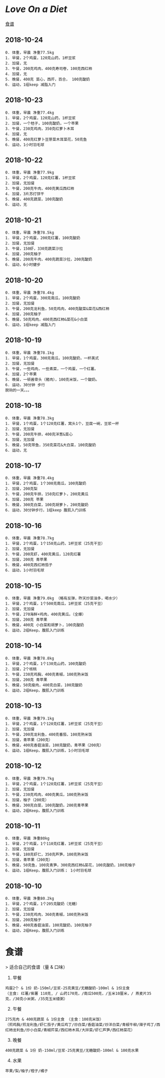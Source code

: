 
# *Love On a Diet*

[食谱](#1)

## 2018-10-24

```
0. 体重，早晨 净重77.5kg
1. 早餐，2个鸡蛋，120克山药，1杯豆浆
2. 加餐，无
3. 午餐，200克鸡肉，400克寿司卷，100克西红柿
4. 加餐，无
5. 晚餐，400克 菜心，西芹，百合， 100克酸奶
6. 运动，1组keep 减脂入门
```

## 2018-10-23

```
0. 体重，早晨 净重77.4kg
1. 早餐，2个鸡蛋，120克山药，1杯豆浆
2. 加餐，一个桔子，100克酸奶，一个苹果
3. 午餐，230克鸡肉，350克红萝卜木耳
4. 加餐，无
5. 晚餐，400克红萝卜豆芽菜木耳菜花，50克鱼
6. 运动，1小时羽毛球
```

## 2018-10-22

```
0. 体重，早晨 净重77.9kg
1. 早餐，2个鸡蛋，120克红薯，1杯豆浆
2. 加餐，无加餐
3. 午餐，200克牛肉，400克黄瓜西红柿
4. 加餐，3片苏打饼干
5. 晚餐，400克蔬菜，100克酸奶
6. 运动，无
```
## 2018-10-21

```
0. 体重，早晨 净重78.5kg
1. 早餐，2个鸡蛋，200克红薯，100克酸奶
2. 加餐，无加餐
3. 午餐，150虾，330克蔬菜沙拉
4. 加餐，200克柚子
5. 晚餐，200克牛肉，400克蔬菜沙拉，200克酸奶
6. 运动，6小时健步
```

## 2018-10-20

```
0. 体重，早晨 净重78.4kg
1. 早餐，2个鸡蛋，300克南瓜，100克酸奶
2. 加餐，无加餐
3. 午餐，200克龙利鱼，50克鸡肉，400克酸菜&菜花&西红柿
4. 加餐，200克柚子
5. 晚餐，50克鸡肉，400克西红柿&菜花&小白菜
6. 运动，1组keep 减脂入门
```

## 2018-10-19

```
0. 体重，早晨 净重78.1kg
1. 早餐，1个鸡蛋，300克南瓜，100克酸奶，一杯美式
2. 加餐，无加餐
3. 午餐，一些鸡肉，一些素菜，一个鸡蛋，一个红薯。
4. 加餐，2个苹果
5. 晚餐，一顿酱骨头（猪肉），100克米饭，一个酸奶。
6. 运动，30分钟 步行
脱钩的一天。。。
```

## 2018-10-18

```
0. 体重，早晨 净重78.3kg
1. 早餐，1个鸡蛋，1个120克红薯，窝头1个，豆腐一碗，豆浆一杯
2. 加餐，无加餐
3. 午餐，200克牛排，400克洋葱&菜心
4. 加餐，无加餐
5. 晚餐，50克带鱼，350克菜花&大白菜，100克酸奶
6. 运动，无
```

## 2018-10-17

```
0. 体重，早晨 净重78.4kg
1. 早餐，2个鸡蛋，1个300克南瓜，100克酸奶
2. 加餐，200克梨
3. 午餐，200克牛排，150克红萝卜，200克黄瓜
4. 加餐，200克 苹果
5. 晚餐，300克白菜，100克胡萝卜，200克酸奶
6. 运动，30分钟步行，1组keep 腹肌入门训练
```

## 2018-10-16

```
0. 体重，早晨 净重78.7kg
1. 早餐，2个鸡蛋，1个150克山药，1杯豆浆（25克干豆）
2. 加餐，无加餐
3. 午餐，200克虾，400克黄瓜，120克红薯
4. 加餐，200克 青苹果
5. 晚餐，400克西红柿茄子
6. 运动，1小时羽毛球
```

## 2018-10-15

```
0. 体重，早晨 净重79.0kg （略有反弹，昨天炒菜油多，喝水少）
1. 早餐，2个鸡蛋，1个500克南瓜，1杯豆浆（25克干豆）
2. 加餐，无加餐
3. 午餐，270海鲜+鸡肉，400克黄瓜。（全爆）
4. 加餐，200克 青苹果
5. 晚餐，400克 小白菜和胡萝卜，100克酸奶
6. 运动，2组Keep，腹肌入门训练
```

## 2018-10-14

```
0. 体重，早晨 净重78.8kg
1. 早餐，2个鸡蛋，1个130克山药，100克酸奶
2. 加餐，2个核桃
3. 午餐，230克鸡胸，400克青椒，100克熟米饭
4. 加餐，200克 青苹果
5. 晚餐，50克瘦肉，400克白菜，100克酸奶
6. 运动，2组Keep，腹肌入门训练
```

## 2018-10-13

```
0. 体重，早晨 净重79.1kg
1. 早餐，2个鸡蛋，1个120克红薯，1杯豆浆（25克干豆）
2. 加餐，无加餐
3. 午餐，200克龙利鱼，400克番茄，100克熟米饭
4. 加餐，青苹果（200克）
5. 晚餐，400克香菇油菜，100克酸奶，青苹果（200克）
6. 运动，1组Keep，腹肌入门训练，1小时羽毛球
```

## 2018-10-12

```
0. 体重，早晨 净重79.7kg
1. 早餐，2个鸡蛋，1个120克红薯，1杯豆浆（25克干豆）
2. 加餐，无加餐
3. 午餐，230克鸡肉，400克黄瓜，100克熟米饭
4. 加餐，柚子（200克）
5. 晚餐，300克白菜，100克酸奶，200克青苹果
6. 运动，2组Keep，腹肌入门训练
```

## 2018-10-11

```
0. 体重，早晨 净重80kg
1. 早餐，2个鸡蛋，1个110克红薯，1杯豆浆（25克干豆）
2. 加餐，无加餐
3. 午餐，180克虾仁，350克芦笋，100克熟米饭
4. 加餐，青苹果（200克）
5. 晚餐，50克鱼，100克青笋，300克西红柿&菜花，100克酸奶，100克柚子
6. 运动，1组Keep，腹肌入门训练； 1小时羽毛球
```

## 2018-10-10

```
0. 体重，早晨 净重80.2kg
1. 早餐，2个鸡蛋，1个205克酸奶（无糖）
2. 加餐，无加餐
3. 午餐，230克鸡肉，360克青椒，100克熟米饭
4. 加餐，200克柚子
5. 晚餐，400克香菇油菜，100克酸奶，100克柚子
6. 运动，2组Keep，腹肌入门训练
```


<h1 id="1">食谱</h1>
> 适合自己的食谱（量 & 口味）

1. 早餐

```
鸡蛋2个 & 1份 奶-150ml/豆浆-25克黄豆/无糖酸奶-100ml & 1份主食
（主食: 红薯/紫薯 110克, / 山药170克，/南瓜500克，/玉米10厘米，/ 燕麦片35克，/30克小米粥，/35克玉米碴粥）
```

2. 午餐

```
275克肉 & 400克蔬菜 & 1份主食 （主食：100克米饭）
（煎鸡胸/煎龙利鱼/虾仁茄子/黄瓜鸡丁/炒白菜/香菇油菜/炒洋白菜/青椒牛柳/辣子鸡丁/西红柿龙利鱼/炒小白菜/青椒芹菜/西红柿木耳/大拌菜/虾仁芦笋/西红柿菜花）
```

3. 晚餐

```
400克蔬菜 & 1份 奶-150ml/豆浆-25克黄豆/无糖酸奶-100ml & 100克水果
```
4. 水果

```
苹果/梨/柚子/橙子/橘子
```
